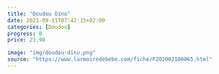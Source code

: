 ```yaml
---
title: "Doudou Dino"
date: 2021-09-11T07:42:15+02:00
categories: [Doudou]
progress: 0
price: 23.90

image: "img/doudou-dino.png"
source: "https://www.larmoiredebebe.com/fiche/P202002100065.html"
--- 
```


